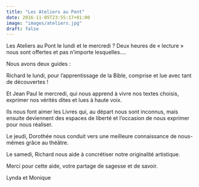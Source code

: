 ```yaml
---
title: "Les Ateliers au Pont"
date: 2016-11-05T23:55:17+01:00
image: "images/ateliers.jpg"
draft: false
---
```


Les Ateliers au Pont le lundi et le mercredi ? Deux heures de « lecture » nous sont offertes et pas n’importe lesquelles.… 
<!--more-->
Nous avons deux guides :

Richard le lundi, pour l’apprentissage de la Bible, comprise et lue avec tant de  découvertes !

Et Jean Paul le mercredi, qui nous apprend à vivre nos textes choisis, exprimer nos vérités dites et lues à haute voix.

Ils nous font aimer les Livres qui, au départ nous sont inconnus, mais ensuite deviennent des espaces de liberté et l’occasion de nous exprimer pour nous réaliser.

Le jeudi, Dorothée nous conduit vers une meilleure connaissance de nous-mêmes grâce au théâtre.

Le samedi, Richard nous aide à concrétiser notre originalité artistique.

Merci pour cette aide, votre partage de sagesse et de savoir.

Lynda et Monique
